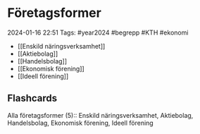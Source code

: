 # Företagsformer

2024-01-16 22:51
Tags: #year2024 #begrepp #KTH #ekonomi

- [[Enskild näringsverksamhet]]
- [[Aktiebolag]]
- [[Handelsbolag]]
- [[Ekonomisk förening]]
- [[Ideell förening]]

## Flashcards

Alla företagsformer (5):: Enskild näringsverksamhet, Aktiebolag, Handelsbolag, Ekonomisk förening, Ideell förening
<!--SR:!2024-01-24,3,250!2024-01-26,4,270-->
